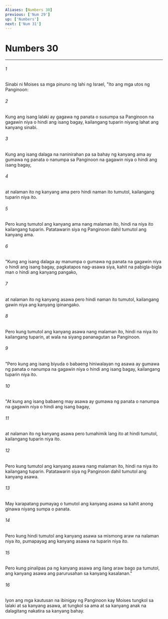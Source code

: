 ```yaml
---
Aliases: [Numbers 30]
previous: ['Num 29']
up: ['Numbers']
next: ['Num 31']
---
```

# Numbers 30

***


###### 1 


Sinabi ni Moises sa mga pinuno ng lahi ng Israel, "Ito ang mga utos ng Panginoon: 


###### 2 


Kung ang isang lalaki ay gagawa ng panata o susumpa sa Panginoon na gagawin niya o hindi ang isang bagay, kailangang tuparin niyang lahat ang kanyang sinabi. 


###### 3 


Kung ang isang dalaga na naninirahan pa sa bahay ng kanyang ama ay gumawa ng panata o nanumpa sa Panginoon na gagawin niya o hindi ang isang bagay, 


###### 4 


at nalaman ito ng kanyang ama pero hindi naman ito tumutol, kailangang tuparin niya ito. 


###### 5 


Pero kung tumutol ang kanyang ama nang malaman ito, hindi na niya ito kailangang tuparin. Patatawarin siya ng Panginoon dahil tumutol ang kanyang ama. 


###### 6 


"Kung ang isang dalaga ay manumpa o gumawa ng panata na gagawin niya o hindi ang isang bagay, pagkatapos nag-asawa siya, kahit na pabigla-bigla man o hindi ang kanyang pangako, 


###### 7 


at nalaman ito ng kanyang asawa pero hindi naman ito tumutol, kailangang gawin niya ang kanyang ipinangako. 


###### 8 


Pero kung tumutol ang kanyang asawa nang malaman ito, hindi na niya ito kailangang tuparin, at wala na siyang pananagutan sa Panginoon. 


###### 9 


"Pero kung ang isang biyuda o babaeng hiniwalayan ng asawa ay gumawa ng panata o nanumpa na gagawin niya o hindi ang isang bagay, kailangang tuparin niya ito. 


###### 10 


"At kung ang isang babaeng may asawa ay gumawa ng panata o nanumpa na gagawin niya o hindi ang isang bagay, 


###### 11 


at nalaman ito ng kanyang asawa pero tumahimik lang ito at hindi tumutol, kailangang tuparin niya ito. 


###### 12 


Pero kung tumutol ang kanyang asawa nang malaman ito, hindi na niya ito kailangang tuparin. Patatawarin siya ng Panginoon dahil tumutol ang kanyang asawa. 


###### 13 


May karapatang pumayag o tumutol ang kanyang asawa sa kahit anong ginawa niyang sumpa o panata. 


###### 14 


Pero kung hindi tumutol ang kanyang asawa sa mismong araw na nalaman niya ito, pumapayag ang kanyang asawa na tuparin niya ito. 


###### 15 


Pero kung pinalipas pa ng kanyang asawa ang ilang araw bago pa tumutol, ang kanyang asawa ang parurusahan sa kanyang kasalanan." 


###### 16 


Iyon ang mga kautusan na ibinigay ng Panginoon kay Moises tungkol sa lalaki at sa kanyang asawa, at tungkol sa ama at sa kanyang anak na dalagitang nakatira sa kanyang bahay.
